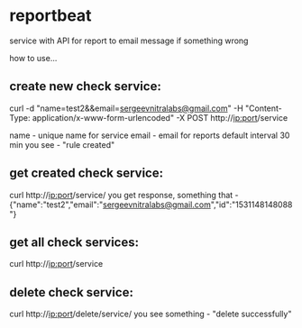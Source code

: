 # reportbeat
service with API for report to email message if something wrong

how to use...

## create new check service:

curl -d "name=test2&&email=sergeevnitralabs@gmail.com" -H "Content-Type: application/x-www-form-urlencoded" -X POST http://<ip:port>/service

name - unique name for service
email - email for reports
default interval 30 min
you see - "rule created"

## get created check service:

curl http://<ip:port>/service/<name>
you get response, something that - {"name":"test2","email":"sergeevnitralabs@gmail.com","id":"1531148148088"}

## get all check services:

curl http://<ip:port>/service

## delete check service:

curl http://<ip:port>/delete/service/<name>
you see something - "delete successfully"


